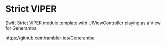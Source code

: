 # Strict VIPER 
Swift Strict VIPER module template with UIViewController playing as a View for Generamba

https://github.com/rambler-ios/Generamba
